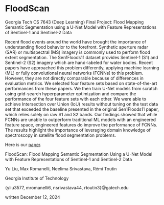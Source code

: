 # FloodScan
Georgia Tech CS 7643 (Deep Learning) Final Project: Flood Mapping Semantic Segmentation using a U-Net Model with Feature Representations of Sentinel-1 and Sentinel-2 Data

Recent flood events around the world have brought the importance of understanding flood behavior to the forefront. Synthetic aperture radar (SAR) or multispectral (MS) imagery is commonly used to perform flood extent segmentation. The Sen1Floods11 dataset provides Sentinel-1 (S1) and Sentinel-2 (S2) imagery which are hand-labeled for water bodies. Recent papers have approached this problem differently, applying machine learning (ML) or fully convolutional neural networks (FCNNs) to this problem. However, they are not directly comparable because of differences in evaluation metrics.
We selected four feature sets based on state-of-the-art performances from these papers. We then train U-Net models from scratch using grid-search hyperparameter optimization and compare the performance of the four feature sets with each other. We were able to achieve Intersection over Union (IoU) results without tuning on the test data set that exceeded the baseline presented in the original Sen1Floods11 paper, which relies solely on raw S1 and S2 bands.
Our findings showed that while FCNNs are unable to outperform traditional ML models with an engineered feature space, engineered features do improve the performance of FCNNs. The results highlight the importance of leveraging domain knowledge of spectroscopy in satellite flood segmentation problems.

Here is our <a href="FloodScan.pdf" target="_blank">paper</a>.

FloodScan: Flood Mapping Semantic Segmentation Using a U-Net Model with Feature Representations of Sentinel-1 and Sentinel-2 Data

Yu Liu, Max Romanelli, Neelima Srivastava, Rémi Toutin

Georgia Institute of Technology

{yliu3577, mromanelli6, nsrivastava44, rtoutin3}@gatech.edu

written December 12, 2024
